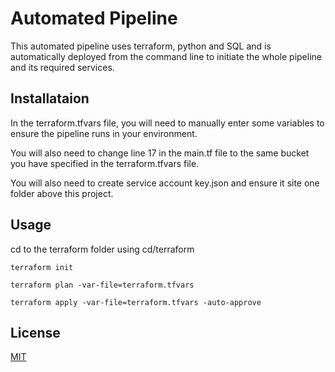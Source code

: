 # Automated Pipeline

This automated pipeline uses terraform, python and SQL and is automatically deployed from the command line to initiate the whole pipeline and its required services.

## Installataion

In the terraform.tfvars file, you will need to manually enter some variables to ensure the pipeline runs in your environment.

You will also need to change line 17 in the main.tf file to the same bucket you have specified in the terraform.tfvars file.

You will also need to create service account key.json and ensure it site one folder above this project.

## Usage
cd to the terraform folder using cd/terraform

```terrafrorm 
terraform init

terraform plan -var-file=terraform.tfvars

terraform apply -var-file=terraform.tfvars -auto-approve
```
## License
[MIT](https://choosealicense.com/licenses/mit/)
